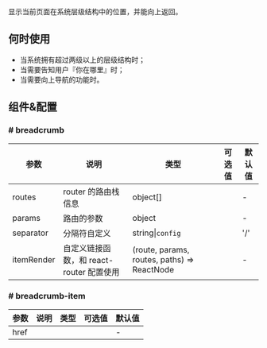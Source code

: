 
显示当前页面在系统层级结构中的位置，并能向上返回。

## 何时使用

- 当系统拥有超过两级以上的层级结构时；
- 当需要告知用户『你在哪里』时；
- 当需要向上导航的功能时。

## 组件&配置

### # breadcrumb

| 参数      | 说明                              | 类型              |  可选值 | 默认值 |
|-----------|-----------------------------------|-----------------|---------|--------|
| routes    | router 的路由栈信息               | object[]             |         | -      |
| params    | 路由的参数                        | object            |         | -      |
| separator | 分隔符自定义                      | string&#124;`config` |         | '/'    |
| itemRender | 自定义链接函数，和 react-router 配置使用 | (route, params, routes, paths) => ReactNode | | - |

### # breadcrumb-item
| 参数      | 说明                              | 类型              |  可选值 | 默认值 |
|-----------|-----------------------------------|-----------------|---------|--------|
| href    |               |             |         | -      |
